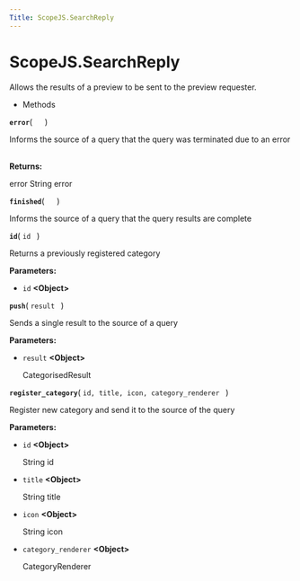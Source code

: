```yaml
---
Title: ScopeJS.SearchReply
---
```


# ScopeJS.SearchReply

<p>Allows the results of a preview to be sent to the preview requester.</p>
<ul>
<li>Methods</li>
</ul>
<strong class="name"><code>error</code></strong>( <code>  </code> ) 
<br>
<p>Informs the source of a query that the query was terminated due to an error</p>
<br><strong>Returns:</strong> <p>error String error</p>
<strong class="name"><code>finished</code></strong>( <code>  </code> ) 
<br>
<p>Informs the source of a query that the query results are complete</p>
<strong class="name"><code>id</code></strong>( <code>id </code> ) 
<br>
<p>Returns a previously registered category</p>
<strong>Parameters:</strong>
<ul class="params">
<li>
<code>id</code> <strong>&lt;Object&gt;</strong>
</li>
</ul>
<strong class="name"><code>push</code></strong>( <code>result </code> ) 
<br>
<p>Sends a single result to the source of a query</p>
<strong>Parameters:</strong>
<ul class="params">
<li>
<code>result</code> <strong>&lt;Object&gt;</strong>
<p>CategorisedResult</p>
</li>
</ul>
<strong class="name"><code>register_category</code></strong>( <code>id, title, icon, category_renderer </code> ) 
<br>
<p>Register new category and send it to the source of the query</p>
<strong>Parameters:</strong>
<ul class="params">
<li>
<code>id</code> <strong>&lt;Object&gt;</strong>
<p>String id</p>
</li>
<li>
<code>title</code> <strong>&lt;Object&gt;</strong>
<p>String title</p>
</li>
<li>
<code>icon</code> <strong>&lt;Object&gt;</strong>
<p>String icon</p>
</li>
<li>
<code>category_renderer</code> <strong>&lt;Object&gt;</strong>
<p>CategoryRenderer</p>
</li>
</ul>

